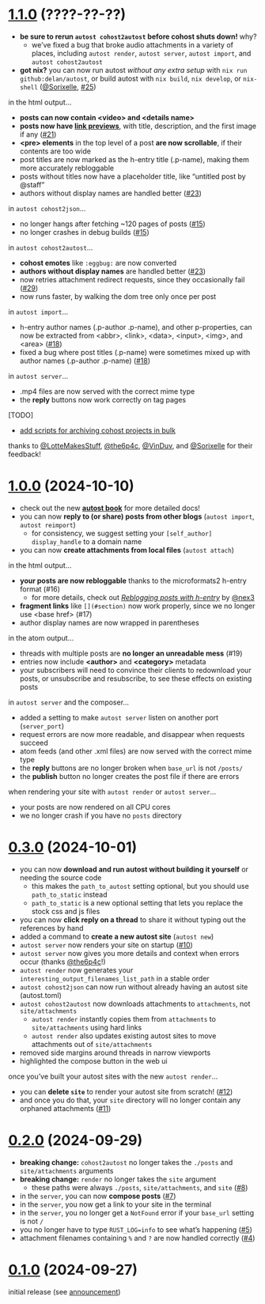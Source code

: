 # [1.1.0](https://github.com/delan/autost/releases/tag/1.1.0) (????-??-??)

- **be sure to rerun `autost cohost2autost` before cohost shuts down!** why?
  - we’ve fixed a bug that broke audio attachments in a variety of places, including `autost render`, `autost server`, `autost import`, and `autost cohost2autost`
- **got nix?** you can now run autost *without any extra setup* with `nix run github:delan/autost`, or build autost with `nix build`, `nix develop`, or `nix-shell` ([@Sorixelle](https://github.com/Sorixelle), [#25](https://github.com/delan/autost/pull/25))

in the html output...

- **posts can now contain &lt;video> and &lt;details name>**
- **posts now have [link previews](https://ogp.me)**, with title, description, and the first image if any ([#21](https://github.com/delan/autost/issues/21))
- **&lt;pre> elements** in the top level of a post **are now scrollable**, if their contents are too wide
- post titles are now marked as the h-entry title (.p-name), making them more accurately rebloggable
- posts without titles now have a placeholder title, like “untitled post by @staff”
- authors without display names are handled better ([#23](https://github.com/delan/autost/issues/23))

in `autost cohost2json`...
- no longer hangs after fetching ~120 pages of posts ([#15](https://github.com/delan/autost/issues/15))
- no longer crashes in debug builds ([#15](https://github.com/delan/autost/issues/15))

in `autost cohost2autost`...
- **cohost emotes** like `:eggbug:` are now converted
- **authors without display names** are handled better ([#23](https://github.com/delan/autost/issues/23))
- now retries attachment redirect requests, since they occasionally fail ([#29](https://github.com/delan/autost/issues/29))
- now runs faster, by walking the dom tree only once per post

in `autost import`...
- h-entry author names (.p-author .p-name), and other p-properties, can now be extracted from &lt;abbr>, &lt;link>, &lt;data>, &lt;input>, &lt;img>, and &lt;area> ([#18](https://github.com/delan/autost/issues/18))
- fixed a bug where post titles (.p-name) were sometimes mixed up with author names (.p-author .p-name) ([#18](https://github.com/delan/autost/issues/18))

in `autost server`...
- .mp4 files are now served with the correct mime type
- the **reply** buttons now work correctly on tag pages

[TODO]
- [add scripts for archiving cohost projects in bulk](https://github.com/delan/autost/commit/3325028f4c1022a8070422933f4293e271ffe456)

thanks to [@LotteMakesStuff](https://github.com/LotteMakesStuff), [@the6p4c](https://github.com/the6p4c), [@VinDuv](https://github.com/VinDuv), and [@Sorixelle](https://github.com/Sorixelle) for their feedback!

# [1.0.0](https://github.com/delan/autost/releases/tag/1.0.0) (2024-10-10)

- check out the new [**autost book**](https://delan.github.io/autost/) for more detailed docs!
- you can now **reply to (or share) posts from other blogs** (`autost import`, `autost reimport`)
  - for consistency, we suggest setting your `[self_author] display_handle` to a domain name
- you can now **create attachments from local files** (`autost attach`)

in the html output…
- **your posts are now rebloggable** thanks to the microformats2 h-entry format (#16)
  - for more details, check out [*Reblogging posts with h-entry*](https://nex-3.com/blog/reblogging-posts-with-h-entry/) by [@nex3](https://github.com/nex3)
- **fragment links** like `[](#section)` now work properly, since we no longer use &lt;base href> (#17)
- author display names are now wrapped in parentheses

in the atom output…
- threads with multiple posts are **no longer an unreadable mess** (#19)
- entries now include **&lt;author>** and **&lt;category>** metadata
- your subscribers will need to convince their clients to redownload your posts, or unsubscribe and resubscribe, to see these effects on existing posts

in `autost server` and the composer…
- added a setting to make `autost server` listen on another port (`server_port`)
- request errors are now more readable, and disappear when requests succeed
- atom feeds (and other .xml files) are now served with the correct mime type
- the **reply** buttons are no longer broken when `base_url` is not `/posts/`
- the **publish** button no longer creates the post file if there are errors

when rendering your site with `autost render` or `autost server`…
- your posts are now rendered on all CPU cores
- we no longer crash if you have no `posts` directory

# [0.3.0](https://github.com/delan/autost/releases/tag/0.3.0) (2024-10-01)

- you can now **download and run autost without building it yourself** or needing the source code
  - this makes the `path_to_autost` setting optional, but you should use `path_to_static` instead
  - `path_to_static` is a new optional setting that lets you replace the stock css and js files
- you can now **click reply on a thread** to share it without typing out the references by hand
- added a command to **create a new autost site** (`autost new`)
- `autost server` now renders your site on startup ([#10](https://github.com/delan/autost/issues/10))
- `autost server` now gives you more details and context when errors occur (thanks [@the6p4c](https://github.com/the6p4c)!)
- `autost render` now generates your `interesting_output_filenames_list_path` in a stable order
- `autost cohost2json` can now run without already having an autost site (autost.toml)
- `autost cohost2autost` now downloads attachments to `attachments`, not `site/attachments`
  - `autost render` instantly copies them from `attachments` to `site/attachments` using hard links
  - `autost render` also updates existing autost sites to move attachments out of `site/attachments`
- removed side margins around threads in narrow viewports
- highlighted the compose button in the web ui

once you’ve built your autost sites with the new `autost render`…
- you can **delete `site`** to render your autost site from scratch! ([#12](https://github.com/delan/autost/issues/12))
- and once you do that, your `site` directory will no longer contain any orphaned attachments ([#11](https://github.com/delan/autost/issues/11))

# [0.2.0](https://github.com/delan/autost/releases/tag/0.2.0) (2024-09-29)

- **breaking change:** `cohost2autost` no longer takes the `./posts` and `site/attachments` arguments
- **breaking change:** `render` no longer takes the `site` argument
  - these paths were always `./posts`, `site/attachments`, and `site` ([#8](https://github.com/delan/autost/issues/8))
- in the `server`, you can now **compose posts** ([#7](https://github.com/delan/autost/issues/7))
- in the `server`, you now get a link to your site in the terminal
- in the `server`, you no longer get a `NotFound` error if your `base_url` setting is not `/`
- you no longer have to type `RUST_LOG=info` to see what’s happening ([#5](https://github.com/delan/autost/issues/5))
- attachment filenames containing `%` and `?` are now handled correctly ([#4](https://github.com/delan/autost/issues/4))

# [0.1.0](https://github.com/delan/autost/releases/tag/0.1.0) (2024-09-27)

initial release (see [announcement](https://cohost.org/delan/post/7848210-autost-a-cohost-com))
